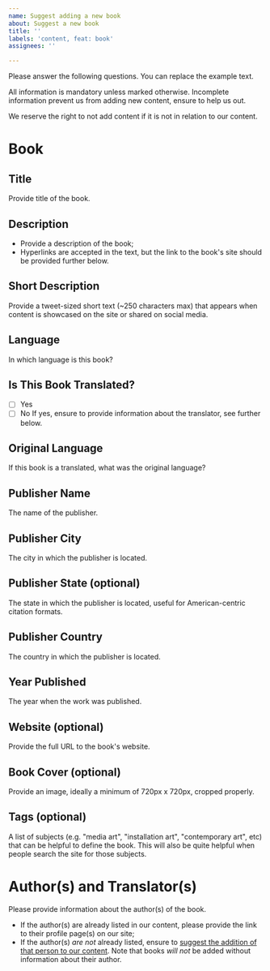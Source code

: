 ```yaml
---
name: Suggest adding a new book
about: Suggest a new book
title: ''
labels: 'content, feat: book'
assignees: ''

---
```


Please answer the following questions. You can replace the example text.

All information is mandatory unless marked otherwise. Incomplete information prevent us from adding new content, ensure to help us out.

We reserve the right to not add content if it is not in relation to our content.


# Book

## Title
Provide title of the book.

## Description
- Provide a description of the book;
- Hyperlinks are accepted in the text, but the link to the book's site should be provided further below.

## Short Description
Provide a tweet-sized short text (~250 characters max) that appears when content is showcased on the site or shared on social media.

## Language
In which language is this book?

## Is This Book Translated?
- [ ] Yes
- [ ] No
If yes, ensure to provide information about the translator, see further below.

## Original Language
If this book is a translated, what was the original language?

## Publisher Name
The name of the publisher.

## Publisher City
The city in which the publisher is located.

## Publisher State (optional)
The state in which the publisher is located, useful for American-centric citation formats.

## Publisher Country
The country in which the publisher is located.

## Year Published
The year when the work was published.

## Website (optional)
Provide the full URL to the book's website.

## Book Cover (optional)
Provide an image, ideally a minimum of 720px x 720px, cropped properly.

## Tags (optional)
A list of subjects (e.g. "media art", "installation art", "contemporary art", etc) that can be helpful to define the book. This will also be quite helpful when people search the site for those subjects.


# Author(s) and Translator(s)

Please provide information about the author(s) of the book.
- If the author(s) are already listed in our content, please provide the link to their profile page(s) on our site;
- If the author(s) *are not* already listed, ensure to [suggest the addition of that person to our content](https://github.com/jansensan/arts-et-medias/issues/new?labels=feat%3A+people&template=suggest-adding-a-new-person.md). Note that books *will not* be added without information about their author.
